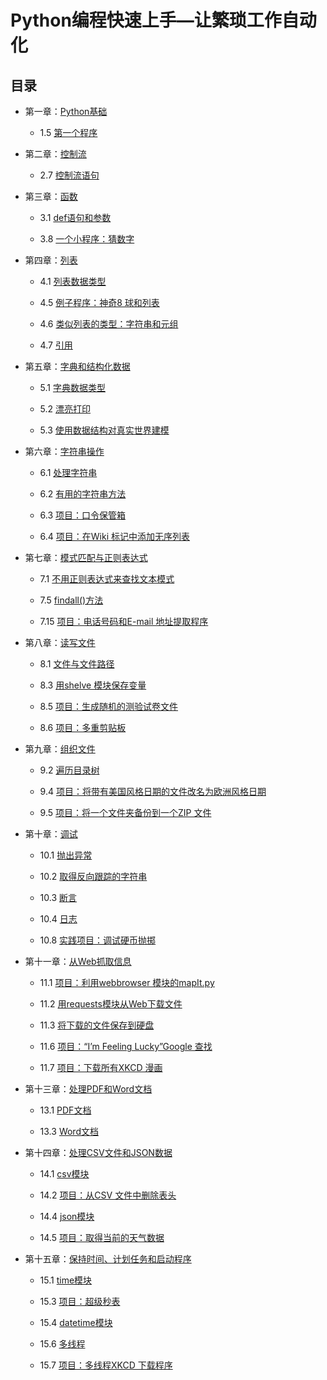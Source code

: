 # Python编程快速上手—让繁琐工作自动化

## 目录

*   第一章：[Python基础](./CH1)

    *   1.5 [第一个程序](./CH1/HelloWorld.py)

*   第二章：[控制流](./CH2)

    *   2.7 [控制流语句](./CH2/Control.py)

*   第三章：[函数](./CH3)

    *   3.1 [def语句和参数](./CH3/Function.py)
    
    *   3.8 [一个小程序：猜数字](./CH3/guessTheNumber.py)

*   第四章：[列表](./CH4)

    *   4.1 [列表数据类型](./CH4/List.py)
    
    *   4.5 [例子程序：神奇8 球和列表](./CH4/magic8Ball2.py)
    
    *   4.6 [类似列表的类型：字符串和元组](./CH4/Tuple.py)
    
    *   4.7 [引用](./CH4/Reference.py)

*   第五章：[字典和结构化数据](./CH5)

    *   5.1 [字典数据类型](./CH5/birthday.py)
    
    *   5.2 [漂亮打印](./CH5/characterCount.py)
    
    *   5.3 [使用数据结构对真实世界建模](./CH5/ticTacToe.py)

*   第六章：[字符串操作](./CH6)

    *   6.1 [处理字符串](./CH6/validateInput.py)

    *   6.2 [有用的字符串方法](./CH6/picnicTable.py)
    
    *   6.3 [项目：口令保管箱](./CH6/pw.py)
    
    *   6.4 [项目：在Wiki 标记中添加无序列表](./CH6/bulletPointAdder.py)

*   第七章：[模式匹配与正则表达式](./CH7)

    *   7.1 [不用正则表达式来查找文本模式](./CH7/isPhoneNumber.py)
    
    *   7.5 [findall()方法](./CH7/phoneNumRegex.py)
    
    *   7.15 [项目：电话号码和E-mail 地址提取程序](./CH7/phoneAndEmail.py)

*   第八章：[读写文件](./CH8)
    
    *   8.1 [文件与文件路径](./CH8/path.py)
    
    *   8.3 [用shelve 模块保存变量](./CH8/shelf.py)
    
    *   8.5 [项目：生成随机的测验试卷文件](./CH8/randomQuizGenerator.py)
    
    *   8.6 [项目：多重剪贴板](./CH8/mcb.pyw)

*   第九章：[组织文件](./CH9)

    *   9.2 [遍历目录树](./CH9/folderTree.py)
    
    *   9.4 [项目：将带有美国风格日期的文件改名为欧洲风格日期](./CH9/renameDates.py)
    
    *   9.5 [项目：将一个文件夹备份到一个ZIP 文件](./CH9/backupToZip.py)

*   第十章：[调试](./CH10)

    *   10.1 [抛出异常](./CH10/boxPrint.py)
    
    *   10.2 [取得反向跟踪的字符串](./CH10/errorInfo.py)
    
    *   10.3 [断言](./CH10/switchLights.py)
    
    *   10.4 [日志](./CH10/factorialLog.py)
    
    *   10.8 [实践项目：调试硬币抛掷](./CH10/flipCoin.py)
    
*   第十一章：[从Web抓取信息](./CH11)

    *   11.1 [项目：利用webbrowser 模块的mapIt.py](./CH11/mapIt.py)
    
    *   11.2 [用requests模块从Web下载文件](./CH11/requestAndWrite.py)
    
    *   11.3 [将下载的文件保存到硬盘](./CH11/requestAndWrite.py)
    
    *   11.6 [项目：“I’m Feeling Lucky”Google 查找](./CH11/lucky.py)
    
    *   11.7 [项目：下载所有XKCD 漫画](./CH11/downloadXkcd.py)

*   第十三章：[处理PDF和Word文档](./CH13)

    *   13.1 [PDF文档](./CH13/pdfReader.py)
    
    *   13.3 [Word文档](./CH13/docxReader.py)
    
*   第十四章：[处理CSV文件和JSON数据](./CH14)

    *   14.1 [csv模块](CH14/csvOps.py)
    
    *   14.2 [项目：从CSV 文件中删除表头](./CH14/removeCsvHeader.py)
    
    *   14.4 [json模块](./CH14/jsonOps.py)
    
    *   14.5 [项目：取得当前的天气数据](./CH14/quickWeather.py)

*   第十五章：[保持时间、计划任务和启动程序](./CH15)

    *   15.1 [time模块](./CH15/calcProd.py)
    
    *   15.3 [项目：超级秒表](./CH15/stopwatch.py)
    
    *   15.4 [datetime模块](CH15/datetimeDemo.py)
    
    *   15.6 [多线程](./CH15/threadDemo.py)
    
    *   15.7 [项目：多线程XKCD 下载程序](./CH15/multidownloadXkcd.py)
    
    